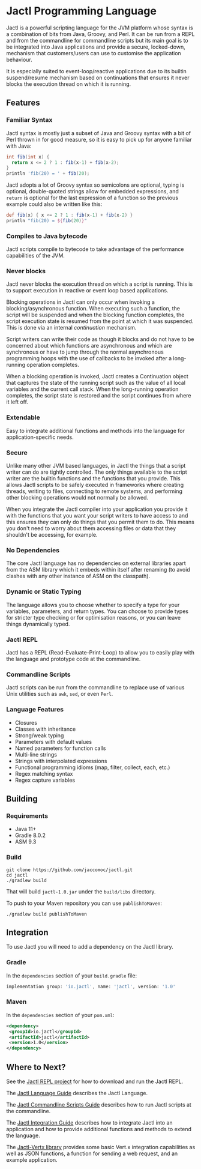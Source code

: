 # Jactl Programming Language

Jactl is a powerful scripting language for the JVM platform whose syntax is a combination of bits
from Java, Groovy, and Perl.
It can be run from a REPL and from the commandline for commandline scripts but its main goal is
to be integrated into Java applications and provide a secure, locked-down, mechanism that
customers/users can use to customise the application behaviour.

It is especially suited to event-loop/reactive applications due to its builtin suspend/resume
mechanism based on continuations that ensures it never blocks the execution thread on which it is
running.

## Features

### Familiar Syntax
Jactl syntax is mostly just a subset of Java and Groovy syntax with a bit of Perl thrown in for good measure,
so it is easy to pick up for anyone familiar with Java:

```groovy
int fib(int x) {
  return x <= 2 ? 1 : fib(x-1) + fib(x-2);
}
println 'fib(20) = ' + fib(20);
```

Jactl adopts a lot of Groovy syntax so semicolons are optional, typing is optional, double-quoted strings
allow for embedded expressions, and `return` is optional for the last expression of a function so the previous example
could also be written like this:

```groovy
def fib(x) { x <= 2 ? 1 : fib(x-1) + fib(x-2) }
println "fib(20) = ${fib(20)}"
```

### Compiles to Java bytecode
Jactl scripts compile to bytecode to take advantage of the performance capabilities of the JVM.

### Never blocks
Jactl never blocks the execution thread on which a script is running.
This is to support execution in reactive or event loop based applications.

Blocking operations in Jactl can only occur when invoking a blocking/asynchronous function.
When executing such a function, the script will be suspended and when the blocking function completes,
the script execution state is resumed from the point at which it was suspended.
This is done via an internal _continuation_ mechanism.

Script writers can write their code as though it blocks and do not have to be concerned about which functions are
asynchronous and which are synchronous or have to jump through the normal asynchronous programming hoops with the
use of callbacks to be invoked after a long-running operation completes.

When a blocking operation is invoked, Jactl creates a Continuation object that captures the state of the running
script such as the value of all local variables and the current call stack.
When the long-running operation completes, the script state is restored and the script continues
from where it left off.

### Extendable
Easy to integrate additional functions and methods into the language for application-specific needs.

### Secure
Unlike many other JVM based languages, in Jactl the things that a script writer can do are tightly controlled.
The only things available to the script writer are the builtin functions and the functions that you provide.
This allows Jactl scripts to be safely executed in frameworks where creating threads, writing to files,
connecting to remote systems, and performing other blocking operations would not normally be allowed.

When you integrate the Jactl compiler into your application you provide it with the functions that you want
your script writers to have access to and this ensures they can only do things that you permit them to do.
This means you don't need to worry about them accessing files or data that they shouldn't be accessing,
for example.

### No Dependencies
The core Jactl language has no dependencies on external libraries apart from the ASM library 
which it embeds within itself after renaming (to avoid clashes with any other instance of ASM
on the classpath).

### Dynamic or Static Typing
The language allows you to choose whether to specify a type for your variables, parameters,
and return types.
You can choose to provide types for stricter type checking or for optimisation reasons, or you
can leave things dynamically typed.

### Jactl REPL
Jactl has a REPL (Read-Evaluate-Print-Loop) to allow you to easily play with the language and prototype 
code at the commandline.

### Commandline Scripts
Jactl scripts can be run from the commandline to replace use of various Unix utilities such as
`awk`, `sed`, or even `Perl`.

### Language Features
* Closures
* Classes with inheritance
* Strong/weak typing
* Parameters with default values
* Named parameters for function calls
* Multi-line strings
* Strings with interpolated expressions
* Functional programming idioms (map, filter, collect, each, etc.)
* Regex matching syntax
* Regex capture variables

## Building

### Requirements

* Java 11+
* Gradle 8.0.2
* ASM 9.3

### Build

```shell
git clone https://github.com/jaccomoc/jactl.git
cd jactl
./gradlew build
```

That will build `jactl-1.0.jar` under the `build/libs` directory.

To push to your Maven repository you can use `publishToMaven`:
```shell
./gradlew build publishToMaven
```

## Integration

To use Jactl you will need to add a dependency on the Jactl library.

### Gradle

In the `dependencies` section of your `build.gradle` file:
```groovy
implementation group: 'io.jactl', name: 'jactl', version: '1.0'
```

### Maven

In the `dependencies` section of your `pom.xml`:
```xml
<dependency>
 <groupId>io.jactl</groupId>
 <artifactId>jactl</artifactId>
 <version>1.0</version>
</dependency>
```

## Where to Next?

See the [Jactl REPL project](https://github.com/jaccomoc/jactl-repl) for how to download and run the Jactl REPL.

The [Jactl Language Guide](https://jaccomoc.github.io/jactl/language-guide) describes the Jactl Language.

The [Jactl Commandline Scripts Guide](https://jaccomoc.github.io/jactl/command-line-scripts) describes how to run Jactl scripts at the commandline.

The [Jactl Integration Guide](https://jaccomoc.github.io/jactl/integration-guide) describes how to integrate Jactl into an application and how
to provide additional functions and methods to extend the language.

The [Jactl-Vertx library](https://github.com/jaccomoc/jactl-vertx) provides some basic Vert.x integration capabilities
as well as JSON functions, a function for sending a web request, and an example application.
